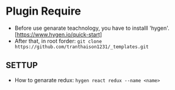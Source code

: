 # Plugin Require

- Before use genarate teachnology, you have to installl 'hygen'. [https://www.hygen.io/quick-start]
- After that, in root forder: `git clone https://github.com/tranthaison1231/_templates.git`

## SETTUP

- How to genarate redux: `hygen react redux --name <name>`
